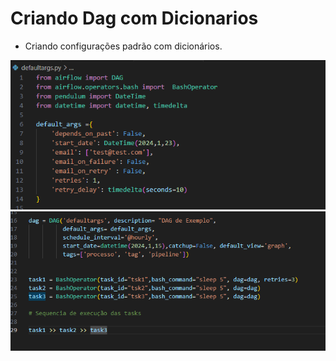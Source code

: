 # Criando Dag com Dicionarios

- Criando configurações padrão com dicionários.

<img src="https://github.com/JosiTubaroski/Criando-Dag-com-Dicionarios/blob/main/img/default_args.png">

<img src="https://github.com/JosiTubaroski/Criando-Dag-com-Dicionarios/blob/main/img/default_args_2.png">

  

  

